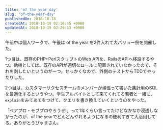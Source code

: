 ```yaml
---
title: 'of the year day'
slug: 'of-the-year-day'
publishedOn: 2018-10-18
createdAt: 2018-10-19 02:16:45 +0900
updatedAt: 2018-10-19 02:29:13 +0900
---
```

午前中は個人ワークで、午後は of the year を2件入れて大バリュー祭を開催した。

1つ目は、既存のPHP+PerlスクリプトのWeb APIを、RailsのAPIへ移設するやつ。動機としては、既存のAPIが適切なロールに配置されていなかったので、それを剥したいというのが一つ。せっかくなので、外側のテストからTDDでやったりした。

2つ目は、カスタマーサクセスチームのメンバーが頑張って書いた集計用のSQLを最適化するというやつ。学生アルバイトとして来てくれてる若者と一緒に、`explain`をみてあてをつけて、クエリを書き換えていくというのをやった。

「ペアプロ・モブプロやろうぜ!」って1年くらい言ってたけどなかなか浸透しなかったのが、of the yearでどんどんやれるようになるの便利すぎて大活用してる。ありがとうぴゃまさん。
